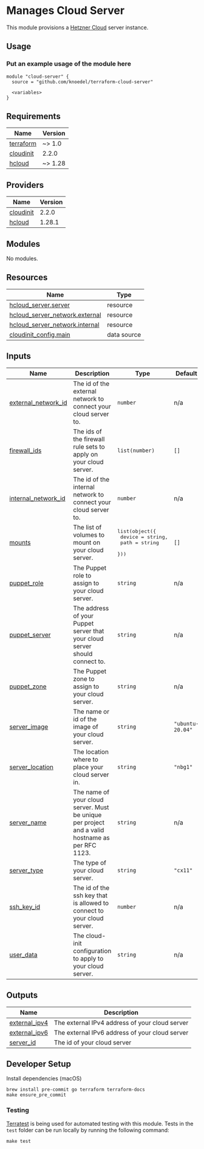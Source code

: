 # Manages Cloud Server

This module provisions a [Hetzner Cloud](https://www.hetzner.com/cloud) server instance.

## Usage

### Put an example usage of the module here

```hcl
module "cloud-server" {
  source = "github.com/knoedel/terraform-cloud-server"

  <variables>
}
```

<!-- BEGINNING OF PRE-COMMIT-TERRAFORM DOCS HOOK -->
## Requirements

| Name | Version |
|------|---------|
| <a name="requirement_terraform"></a> [terraform](#requirement\_terraform) | ~> 1.0 |
| <a name="requirement_cloudinit"></a> [cloudinit](#requirement\_cloudinit) | 2.2.0 |
| <a name="requirement_hcloud"></a> [hcloud](#requirement\_hcloud) | ~> 1.28 |

## Providers

| Name | Version |
|------|---------|
| <a name="provider_cloudinit"></a> [cloudinit](#provider\_cloudinit) | 2.2.0 |
| <a name="provider_hcloud"></a> [hcloud](#provider\_hcloud) | 1.28.1 |

## Modules

No modules.

## Resources

| Name | Type |
|------|------|
| [hcloud_server.server](https://registry.terraform.io/providers/hetznercloud/hcloud/latest/docs/resources/server) | resource |
| [hcloud_server_network.external](https://registry.terraform.io/providers/hetznercloud/hcloud/latest/docs/resources/server_network) | resource |
| [hcloud_server_network.internal](https://registry.terraform.io/providers/hetznercloud/hcloud/latest/docs/resources/server_network) | resource |
| [cloudinit_config.main](https://registry.terraform.io/providers/hashicorp/cloudinit/2.2.0/docs/data-sources/config) | data source |

## Inputs

| Name | Description | Type | Default | Required |
|------|-------------|------|---------|:--------:|
| <a name="input_external_network_id"></a> [external\_network\_id](#input\_external\_network\_id) | The id of the external network to connect your cloud server to. | `number` | n/a | yes |
| <a name="input_firewall_ids"></a> [firewall\_ids](#input\_firewall\_ids) | The ids of the firewall rule sets to apply on your cloud server. | `list(number)` | `[]` | no |
| <a name="input_internal_network_id"></a> [internal\_network\_id](#input\_internal\_network\_id) | The id of the internal network to connect your cloud server to. | `number` | n/a | yes |
| <a name="input_mounts"></a> [mounts](#input\_mounts) | The list of volumes to mount on your cloud server. | <pre>list(object({<br>    device = string,<br>    path   = string<br>  }))</pre> | `[]` | no |
| <a name="input_puppet_role"></a> [puppet\_role](#input\_puppet\_role) | The Puppet role to assign to your cloud server. | `string` | n/a | yes |
| <a name="input_puppet_server"></a> [puppet\_server](#input\_puppet\_server) | The address of your Puppet server that your cloud server should connect to. | `string` | n/a | yes |
| <a name="input_puppet_zone"></a> [puppet\_zone](#input\_puppet\_zone) | The Puppet zone to assign to your cloud server. | `string` | n/a | yes |
| <a name="input_server_image"></a> [server\_image](#input\_server\_image) | The name or id of the image of your cloud server. | `string` | `"ubuntu-20.04"` | no |
| <a name="input_server_location"></a> [server\_location](#input\_server\_location) | The location where to place your cloud server in. | `string` | `"nbg1"` | no |
| <a name="input_server_name"></a> [server\_name](#input\_server\_name) | The name of your cloud server. Must be unique per project and a valid hostname as per RFC 1123. | `string` | n/a | yes |
| <a name="input_server_type"></a> [server\_type](#input\_server\_type) | The type of your cloud server. | `string` | `"cx11"` | no |
| <a name="input_ssh_key_id"></a> [ssh\_key\_id](#input\_ssh\_key\_id) | The id of the ssh key that is allowed to connect to your cloud server. | `number` | n/a | yes |
| <a name="input_user_data"></a> [user\_data](#input\_user\_data) | The cloud-init configuration to apply to your cloud server. | `string` | n/a | yes |

## Outputs

| Name | Description |
|------|-------------|
| <a name="output_external_ipv4"></a> [external\_ipv4](#output\_external\_ipv4) | The external IPv4 address of your cloud server |
| <a name="output_external_ipv6"></a> [external\_ipv6](#output\_external\_ipv6) | The external IPv6 address of your cloud server |
| <a name="output_server_id"></a> [server\_id](#output\_server\_id) | The id of your cloud server |
<!-- END OF PRE-COMMIT-TERRAFORM DOCS HOOK -->

## Developer Setup

Install dependencies (macOS)

```shell
brew install pre-commit go terraform terraform-docs
make ensure_pre_commit
```

### Testing

[Terratest](https://github.com/gruntwork-io/terratest) is being used for
automated testing with this module. Tests in the `test` folder can be run
locally by running the following command:

```text
make test
```
